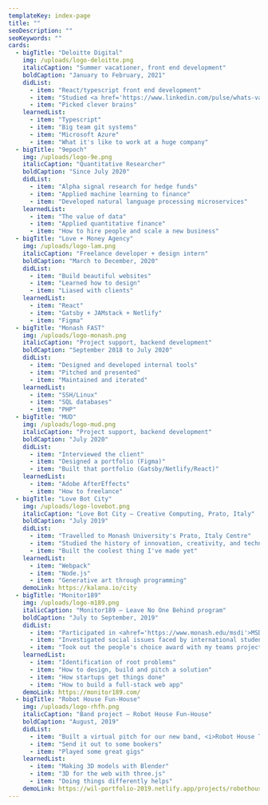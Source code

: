 ```yaml
---
templateKey: index-page
title: ""
seoDescription: ""
seoKeywords: ""
cards:
  - bigTitle: "Deloitte Digital"
    img: /uploads/logo-deloitte.png
    italicCaption: "Summer vacationer, front end development"
    boldCaption: "January to February, 2021"
    didList:
      - item: "React/typescript front end development"
      - item: "Studied <a href='https://www.linkedin.com/pulse/whats-value-company-culture-wil-johnston/?published=t' target='_blank'>company culture</a>"
      - item: "Picked clever brains"
    learnedList:
      - item: "Typescript"
      - item: "Big team git systems"
      - item: "Microsoft Azure"
      - item: "What it's like to work at a huge company"
  - bigTitle: "9epoch"
    img: /uploads/logo-9e.png
    italicCaption: "Quantitative Researcher"
    boldCaption: "Since July 2020"
    didList:
      - item: "Alpha signal research for hedge funds"
      - item: "Applied machine learning to finance"
      - item: "Developed natural language processing microservices"
    learnedList:
      - item: "The value of data"
      - item: "Applied quantitative finance"
      - item: "How to hire people and scale a new business"
  - bigTitle: "Love + Money Agency"
    img: /uploads/logo-lam.png
    italicCaption: "Freelance developer + design intern"
    boldCaption: "March to December, 2020"
    didList:
      - item: "Build beautiful websites"
      - item: "Learned how to design"
      - item: "Liased with clients"
    learnedList:
      - item: "React"
      - item: "Gatsby + JAMstack + Netlify"
      - item: "Figma"
  - bigTitle: "Monash FAST"
    img: /uploads/logo-monash.png
    italicCaption: "Project support, backend development"
    boldCaption: "September 2018 to July 2020"
    didList:
      - item: "Designed and developed internal tools"
      - item: "Pitched and presented"
      - item: "Maintained and iterated"
    learnedList:
      - item: "SSH/Linux"
      - item: "SQL databases"
      - item: "PHP"
  - bigTitle: "MUD"
    img: /uploads/logo-mud.png
    italicCaption: "Project support, backend development"
    boldCaption: "July 2020"
    didList:
      - item: "Interviewed the client"
      - item: "Designed a portfolio (Figma)"
      - item: "Built that portfolio (Gatsby/Netlify/React)"
    learnedList:
      - item: "Adobe AfterEffects"
      - item: "How to freelance"
  - bigTitle: "Love Bot City"
    img: /uploads/logo-lovebot.png
    italicCaption: "Love Bot City – Creative Computing, Prato, Italy"
    boldCaption: "July 2019"
    didList:
      - item: "Travelled to Monash University's Prato, Italy Centre"
      - item: "Studied the history of innovation, creativity, and technology"
      - item: "Built the coolest thing I've made yet"
    learnedList:
      - item: "Webpack"
      - item: "Node.js"
      - item: "Generative art through programming"
    demoLink: https://kalana.io/city
  - bigTitle: "Monitor189"
    img: /uploads/logo-m189.png
    italicCaption: "Monitor189 – Leave No One Behind program"
    boldCaption: "July to September, 2019"
    didList:
      - item: "Participated in <ahref='https://www.monash.edu/msdi'>MSDI</>'s Leave No One Behind program"
      - item: "Investigated social issues faced by international students"
      - item: "Took out the people's choice award with my teams project, <a href='https://monitor189.com'>Monitor189</a>"
    learnedList:
      - item: "Identification of root problems"
      - item: "How to design, build and pitch a solution"
      - item: "How startups get things done"
      - item: "How to build a full-stack web app"
    demoLink: https://monitor189.com/
  - bigTitle: "Robot House Fun-House"
    img: /uploads/logo-rhfh.png
    italicCaption: "Band project – Robot House Fun-House"
    boldCaption: "August, 2019"
    didList:
      - item: "Built a virtual pitch for our new band, <i>Robot House Time Travel Music</i>"
      - item: "Send it out to some bookers"
      - item: "Played some great gigs"
    learnedList:
      - item: "Making 3D models with Blender"
      - item: "3D for the web with three.js"
      - item: "Doing things differently helps"
    demoLink: https://wil-portfolio-2019.netlify.app/projects/robothouse-funhouse/
---
```


